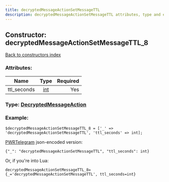 ```yaml
---
title: decryptedMessageActionSetMessageTTL
description: decryptedMessageActionSetMessageTTL attributes, type and example
---
```

## Constructor: decryptedMessageActionSetMessageTTL\_8  
[Back to constructors index](index.md)



### Attributes:

| Name     |    Type       | Required |
|----------|:-------------:|---------:|
|ttl\_seconds|[int](../types/int.md) | Yes|



### Type: [DecryptedMessageAction](../types/DecryptedMessageAction.md)


### Example:

```
$decryptedMessageActionSetMessageTTL_8 = ['_' => 'decryptedMessageActionSetMessageTTL', 'ttl_seconds' => int];
```  

[PWRTelegram](https://pwrtelegram.xyz) json-encoded version:

```
{"_": "decryptedMessageActionSetMessageTTL", "ttl_seconds": int}
```


Or, if you're into Lua:  


```
decryptedMessageActionSetMessageTTL_8={_='decryptedMessageActionSetMessageTTL', ttl_seconds=int}

```


